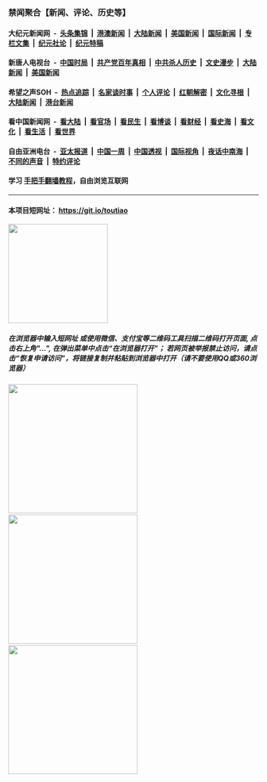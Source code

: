 ### 禁闻聚合【新闻、评论、历史等】

#### 大纪元新闻网 &nbsp;-&nbsp; [头条集锦](indexes/E头条集锦.md?t=03130202) &nbsp;|&nbsp; [港澳新闻](indexes/E港澳新闻.md?t=03130202)  &nbsp;|&nbsp; [大陆新闻](indexes/E大陆新闻.md?t=03130202) &nbsp;|&nbsp; [美国新闻](indexes/E美国新闻.md?t=03130202) &nbsp;|&nbsp; [国际新闻](indexes/E国际新闻.md?t=03130202) &nbsp;|&nbsp; [专栏文集](indexes/E专栏文集.md?t=03130202) &nbsp;|&nbsp; [纪元社论](indexes/E纪元社论.md?t=03130202) &nbsp;|&nbsp; [纪元特稿](indexes/E纪元特稿.md?t=03130202) 

#### 新唐人电视台 &nbsp;-&nbsp; [中国时局](indexes/N中国时局.md?t=03130202) &nbsp;|&nbsp; [共产党百年真相](indexes/N共产党百年真相.md?t=03130202) &nbsp;|&nbsp; [中共杀人历史](indexes/N中共杀人历史.md?t=03130202) &nbsp;|&nbsp; [文史漫步](indexes/N文史漫步.md?t=03130202) &nbsp;|&nbsp; [大陆新闻](indexes/N大陆新闻.md?t=03130202) &nbsp;|&nbsp; [美国新闻](indexes/N美国新闻.md?t=03130202)

#### 希望之声SOH &nbsp;-&nbsp; [热点追踪](indexes/H热点追踪.md?t=03130202) &nbsp;|&nbsp; [名家谈时事](indexes/H名家谈时事.md?t=03130202) &nbsp;|&nbsp; [个人评论](indexes/H个人评论.md?t=03130202)  &nbsp;|&nbsp; [红朝解密](indexes/H红朝解密.md?t=03130202) &nbsp;|&nbsp; [文化寻根](indexes/H文化寻根.md?t=03130202) &nbsp;|&nbsp; [大陆新闻](indexes/H大陆新闻.md?t=03130202) &nbsp;|&nbsp; [港台新闻](indexes/H港台新闻.md?t=03130202)

#### 看中国新闻网 &nbsp;-&nbsp; [看大陆](indexes/S看大陆.md?t=03130202) &nbsp;|&nbsp; [看官场](indexes/S看官场.md?t=03130202) &nbsp;|&nbsp; [看民生](indexes/S看民生.md?t=03130202)  &nbsp;|&nbsp; [看博谈](indexes/S看博谈.md?t=03130202) &nbsp;|&nbsp; [看财经](indexes/S看财经.md?t=03130202) &nbsp;|&nbsp; [看史海](indexes/S看史海.md?t=03130202) &nbsp;|&nbsp; [看文化](indexes/S看文化.md?t=03130202) &nbsp;|&nbsp; [看生活](indexes/S看生活.md?t=03130202) &nbsp;|&nbsp; [看世界](indexes/S看世界.md?t=03130202)

#### 自由亚洲电台 &nbsp;-&nbsp; [亚太报道](indexes/R亚太报道.md?t=03130202) &nbsp;|&nbsp; [中国一周](indexes/R中国一周.md?t=03130202) &nbsp;|&nbsp; [中国透视](indexes/R中国透视.md?t=03130202)  &nbsp;|&nbsp; [国际视角](indexes/R国际视角.md?t=03130202) &nbsp;|&nbsp; [夜话中南海](indexes/R夜话中南海.md?t=03130202) &nbsp;|&nbsp; [不同的声音](indexes/R不同的声音.md?t=03130202) &nbsp;|&nbsp; [特约评论](indexes/R特约评论.md?t=03130202)

#### 学习 [手把手翻墙教程](https://github.com/gfw-breaker/guides/wiki)，自由浏览互联网

----

#### 本项目短网址： https://git.io/toutiao
<img src="https://raw.githubusercontent.com/gfw-breaker/banned-news/master/scripts/img/qr.png" width="200px"/>  

##### 在浏览器中输入短网址 或使用微信、支付宝等二维码工具扫描二维码打开页面, 点击右上角"...", 在弹出菜单中点击“在浏览器打开”； 若网页被举报禁止访问，请点击“恢复申请访问”，将链接复制并粘贴到浏览器中打开（请不要使用QQ或360浏览器）

<img src="https://raw.githubusercontent.com/gfw-breaker/banned-news/master/scripts/img/1.png" width="260px"/> &nbsp; <img src="https://raw.githubusercontent.com/gfw-breaker/banned-news/master/scripts/img/2.png" width="260px"/> &nbsp; <img src="https://raw.githubusercontent.com/gfw-breaker/banned-news/master/scripts/img/3.png" width="260px"/>
